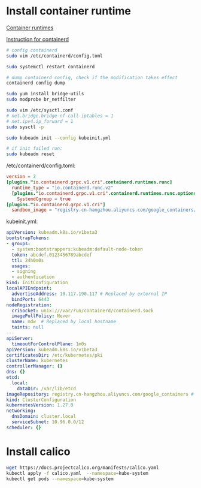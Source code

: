 
# Install container runtime

[Container runtimes](https://kubernetes.io/docs/setup/production-environment/container-runtimes/#docker)

[Instruction for containerd](https://github.com/containerd/containerd/blob/main/docs/getting-started.md)


```bash
# config containerd
sudo vim /etc/containerd/config.toml

sudo systemctl restart containerd

# dump containerd config, check if the modification takes effect
containerd config dump

sudo yum install bridge-utils
sudo modprobe br_netfilter

sudo vim /etc/sysctl.conf
# net.bridge.bridge-nf-call-iptables = 1
# net.ipv4.ip_forward = 1
sudo sysctl -p

sudo kubeadm init --config kubeinit.yml

# if init failed run:
sudo kubeadm reset
```

/etc/containerd/config.toml:

```toml
version = 2
[plugins."io.containerd.grpc.v1.cri".containerd.runtimes.runc]
  runtime_type = "io.containerd.runc.v2"
  [plugins."io.containerd.grpc.v1.cri".containerd.runtimes.runc.options]
    SystemdCgroup = true
[plugins."io.containerd.grpc.v1.cri"]
  sandbox_image = "registry.cn-hangzhou.aliyuncs.com/google_containers/pause:3.9"
```

kubeinit.yml:

```yaml
apiVersion: kubeadm.k8s.io/v1beta3
bootstrapTokens:
- groups:
  - system:bootstrappers:kubeadm:default-node-token
  token: abcdef.0123456789abcdef
  ttl: 24h0m0s
  usages:
  - signing
  - authentication
kind: InitConfiguration
localAPIEndpoint:
  advertiseAddress: 10.117.190.117 # Replaced by external IP
  bindPort: 6443
nodeRegistration:
  criSocket: unix:///var/run/containerd/containerd.sock
  imagePullPolicy: Never
  name: mdw  # Replaced by local hostname
  taints: null
---
apiServer:
  timeoutForControlPlane: 1m0s
apiVersion: kubeadm.k8s.io/v1beta3
certificatesDir: /etc/kubernetes/pki
clusterName: kubernetes
controllerManager: {}
dns: {}
etcd:
  local:
    dataDir: /var/lib/etcd
imageRepository: registry.cn-hangzhou.aliyuncs.com/google_containers # Require to be replaced by local mirror
kind: ClusterConfiguration
kubernetesVersion: 1.27.0
networking:
  dnsDomain: cluster.local
  serviceSubnet: 10.96.0.0/12
scheduler: {}
```

# Install calico

```bash
wget https://docs.projectcalico.org/manifests/calico.yaml
kubectl apply -f calico.yaml  --namespace=kube-system
kubectl get pods --namespace=kube-system
```